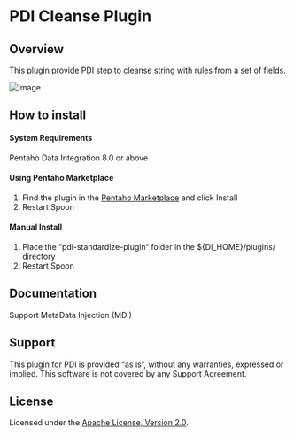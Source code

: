 # PDI Cleanse Plugin


## Overview

This plugin provide PDI step to cleanse string with rules from a set of fields.

![Image](https://github.com/nadment/pdi-cleanse-plugin/blob/master/src/main/resources/cleanse.svg)


## How to install

#### System Requirements

Pentaho Data Integration 8.0 or above

#### Using Pentaho Marketplace

1. Find the plugin in the [Pentaho Marketplace](http://www.pentaho.com/marketplace) and click Install
2. Restart Spoon

#### Manual Install

1. Place the “pdi-standardize-plugin“ folder in the ${DI\_HOME}/plugins/ directory
2. Restart Spoon

## Documentation

Support MetaData Injection (MDI) 


## Support

This plugin for PDI is provided “as is“, without any warranties, expressed or implied. This software is not covered by any Support Agreement.


## License

Licensed under the [Apache License, Version 2.0](http://www.apache.org/licenses/LICENSE-2.0).


